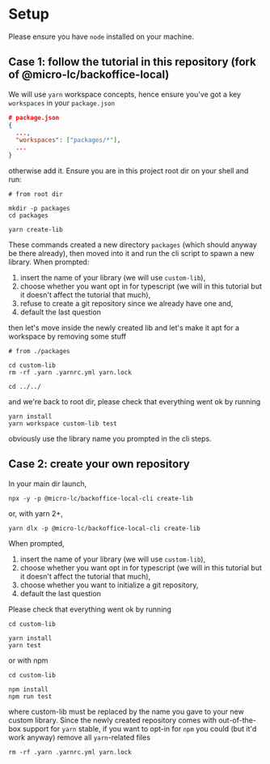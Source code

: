 # Setup

Please ensure you have `node` installed on your machine.

## Case 1: follow the tutorial in this repository (fork of @micro-lc/backoffice-local)

We will use `yarn` workspace concepts, hence ensure you've got a key `workspaces` in your `package.json`

```json
# package.json
{
  ...,
  "workspaces": ["packages/*"],
  ...
}
```

otherwise add it.
Ensure you are in this project root dir on your shell and run:

```shell
# from root dir

mkdir -p packages
cd packages

yarn create-lib
```

These commands created a new directory `packages` (which should anyway be there already),
then moved into it and run the cli script to spawn a new library.
When prompted:

1. insert the name of your library (we will use `custom-lib`),
2. choose whether you want opt in for typescript (we will in this tutorial but it doesn't affect the tutorial that much),
3. refuse to create a git repository since we already have one and,
4. default the last question

then let's move inside the newly created lib and let's make it apt for a workspace by removing some stuff

```shell
# from ./packages

cd custom-lib
rm -rf .yarn .yarnrc.yml yarn.lock

cd ../../
```

and we're back to root dir, please check that everything went ok by running

```shell
yarn install
yarn workspace custom-lib test
```

obviously use the library name you prompted in the cli steps.

## Case 2: create your own repository

In your main dir launch,

```shell
npx -y -p @micro-lc/backoffice-local-cli create-lib
```

or, with yarn 2+,

```shell
yarn dlx -p @micro-lc/backoffice-local-cli create-lib
```

When prompted,

1. insert the name of your library (we will use `custom-lib`),
2. choose whether you want opt in for typescript (we will in this tutorial but it doesn't affect the tutorial that much),
3. choose whether you want to initialize a git repository,
4. default the last question

Please check that everything went ok by running

```shell
cd custom-lib

yarn install
yarn test
```

or with npm

```shell
cd custom-lib

npm install
npm run test
```

where custom-lib must be replaced by the name you gave to your new custom library.
Since the newly created repository comes with out-of-the-box support for `yarn` stable, 
if you want to opt-in for `npm` you could (but it'd work anyway) remove all `yarn`-related
files

```shell
rm -rf .yarn .yarnrc.yml yarn.lock
```
